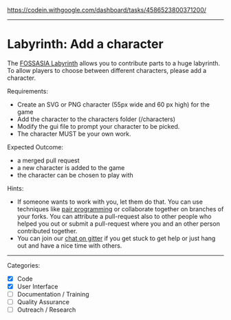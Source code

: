 https://codein.withgoogle.com/dashboard/tasks/4586523800371200/

---

# Labyrinth: Add a character

The [FOSSASIA Labyrinth](https://github.com/fossasia/labyrinth/) allows you to contribute parts to a huge labyrinth. To allow players to choose between different characters, please add a character.

Requirements:
- Create an SVG or PNG character (55px wide and 60 px high) for the game
- Add the character to the characters folder (/characters)
- Modify the gui file to prompt your character to be picked.
- The character MUST be your own work.

Expected Outcome:
- a merged pull request
- a new character is added to the game
- the character can be chosen to play with

Hints:
- If someone wants to work with you, let them do that. You can use techniques like [pair programming](https://www.youtube.com/watch?v=vgkahOzFH2Q) or collaborate together on branches of your forks. You can attribute a pull-request also to other people who helped you out or submit a pull-request where you and an other person contributed together.
- You can join our [chat on gitter](https://gitter.im/fossasia/labyrinth) if you get stuck to get help or just hang out and have a nice time with others.

---

Categories:
- [X] Code
- [X] User Interface
- [ ] Documentation / Training
- [ ] Quality Assurance
- [ ] Outreach / Research
